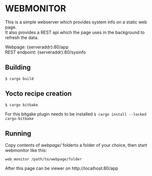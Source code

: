 # WEBMONITOR  

  
This is a simple webserver which provides system info on a static web page.  
It also provides a REST api which the page uses in the background to refresh the data.
  
Webpage: {serveraddr}:80/app  
REST endpoint: {serveraddr}:80/sysinfo  

## Building
```
$ cargo build
```
## Yocto recipe creation  
```
$ cargo bitbake
```  
For this bitgake plugin needs to be installed ```$ cargo install --locked cargo-bitbake```

## Running  
Copy contents of *webpage/* folderto a folder of your choice, then start webmonitor like this:  

```
web_monitor /path/to/webpage/folder
```  
After this page can be viewer on http://localhost:80/app  


